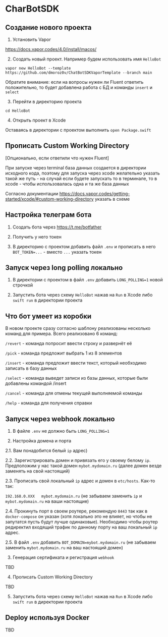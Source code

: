 # CharBotSDK

## Создание нового проекта

1. Установить Vapor

https://docs.vapor.codes/4.0/install/macos/

2. Cоздать новый проект. Например будем использовать имя `HelloBot`

`vapor new HelloBot --template https://github.com/dmoroz0v/ChatBotSDKVaporTemplate --branch main`

Обратите внимание: если на вопросы нужен ли Fluent ответить положительно, то будет добавлена работа с БД и команды `insert` и `select`

3. Перейти в директорию проекта

`cd HelloBot`

4. Открыть проект в Xcode

Оставаясь в директории с проектом выполнить `open Package.swift`

## Прописать Custom Working Directory

[Опционально, если ответили что нужен Fluent]

При запуске через terminal база данных создается в директории исходного кода, поэтому для запуска через xcode желательно указать такой же путь - на случай если будете запускать то в терминале, то в xcode - чтобы использовалась одна и та же база данных

Согласно документации https://docs.vapor.codes/getting-started/xcode/#custom-working-directory указать в схеме

## Настройка телеграм бота

1. Создать бота через https://t.me/botfather

2. Получить у него токен

3. В директорию с проектом добавить файл `.env` и прописать в него `BOT_TOKEN=...` - вместо `...` указать токен

## Запуск через long polling локально

1. В директории с проектом в файл `.env` добавить `LONG_POLLING=1` новой строчкой

2. Запустить бота через схему `HelloBot` нажав на `Run` в Xcode либо `swift run` в директории проекта

## Что бот умеет из коробки

В новом проекте сразу согласно шаблону реализованы несколько команд для примера. Всего реализовано 6 команд:

`/revert` - команда попросит ввести строку и развернёт её

`/pick` - команда предложит выбрать 1 из 8 элементов

`/insert` - команда предложит ввести текст, который необходимо записать в базу данных

`/select` - команда выведет записи из базы данных, которые были добавлены командой /insert

`/cancel` - команда для отмены текущей выполняемой команды

`/help` - команда для получения справки

## Запуск через webhook локально

1. В файле `.env` не должно быть `LONG_POLLING=1`

2. Настройка домена и порта

2.1. Вам понадобится белый `ip` адрес)

2.2. Зарегистрировать домен и привязать его у своему белому `ip`. Предположим у нас такой домен `mybot.mydomain.ru` (далее домен везде заменять на свой настоящий)

2.3. Прописать свой локальный `ip` адрес и домен в `etc/hosts`. Как-то так:

`192.168.0.XXX   mybot.mydomain.ru` (не забываем заменить `ip` и `mybot.mydomain.ru` на ваши настоящие)

2.4. Прокинуть порт в своем роутере, рекомендую `8443` так как в `docker-compose` он указан (хотя локально это не влияет, но чтобы не запутатся пусть будут лучше одинаковые). Необходимо чтобы роутер редиректил входящий трафик по данному порту на ваш локальный `ip` адрес.

2.5. В файл `.env` добавить `BOT_DOMAIN=mybot.mydomain.ru` (не забываем заменить `mybot.mydomain.ru` на ваш настоящий домен)

3. Генерация сертификата и регистрация `webhook`

TBD

4. Прописать Custom Working Directory

TBD

5. Запустить бота через схему `HelloBot` нажав на `Run` в Xcode либо `swift run` в директории проекта

## Deploy используя Docker

TBD